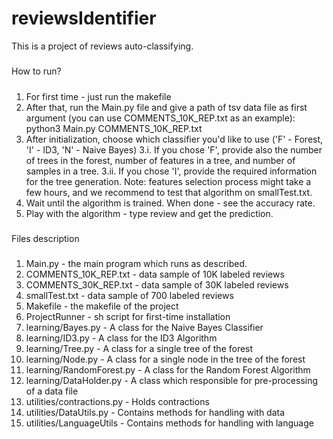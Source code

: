 # reviewsIdentifier
This is a project of reviews auto-classifying.

#####
How to run?
#####
1. For first time - just run the makefile
2. After that, run the Main.py file and give a path of tsv data file as
   first argument (you can use COMMENTS_10K_REP.txt as an example):
        python3 Main.py COMMENTS_10K_REP.txt
3. After initialization, choose which classifier you'd like to use ('F' - Forest, 'I' - ID3, 'N' - Naive Bayes)
3.i. If you chose 'F', provide also the number of trees in the forest, number of features in a tree, and
    number of samples in a tree.
3.ii. If you chose 'I', provide the required information for the tree generation. Note: features selection
        process might take a few hours, and we recommend to test that algorithm on smallTest.txt.
4. Wait until the algorithm is trained. When done - see the accuracy rate.
5. Play with the algorithm - type review and get the prediction.

#####
Files description
#####
1. Main.py - the main program which runs as described.
2. COMMENTS_10K_REP.txt - data sample of 10K labeled reviews
3. COMMENTS_30K_REP.txt - data sample of 30K labeled reviews
4. smallTest.txt - data sample of 700 labeled reviews
5. Makefile - the makefile of the project
6. ProjectRunner - sh script for first-time installation
7. learning/Bayes.py - A class for the Naive Bayes Classifier
8. learning/ID3.py - A class for the ID3 Algorithm
9. learning/Tree.py - A class for a single tree of the forest
10. learning/Node.py - A class for a single node in the tree of the forest
11. learning/RandomForest.py - A class for the Random Forest Algorithm
12. learning/DataHolder.py - A class which responsible for pre-processing of a data file
13. utilities/contractions.py - Holds contractions
14. utilities/DataUtils.py - Contains methods for handling with data
15. utilities/LanguageUtils - Contains methods for handling with language